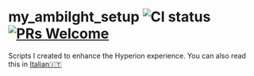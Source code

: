 # my_ambilght_setup ![CI status](https://img.shields.io/badge/build-passing-brightgreen.svg) [![PRs Welcome](https://img.shields.io/badge/PRs-welcome-brightgreen.svg)](http://makeapullrequest.com)
Scripts I created to enhance the Hyperion experience. You can also read this in [Italian🇮🇹](README-it-IT.md) 

